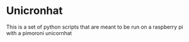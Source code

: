 # Unicronhat
This is a set of python scripts that are meant to be run on a raspberry pi with a pimoroni unicornhat